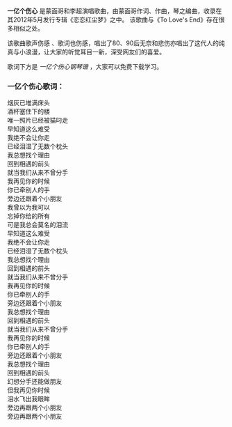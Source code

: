 

**一亿个伤心** 是蒙面哥和李超演唱歌曲，由蒙面哥作词、作曲，琴之编曲，收录在其2012年5月发行专辑《恋恋红尘梦》之中。 该歌曲与《To Love's
End》存在很多相似之处。

该歌曲歌声伤感 、歌词也伤感，唱出了80、90后无奈和悲伤亦唱出了这代人的纯真与小浪漫，让大家的听觉耳目一新，深受网友们的喜爱。

歌词下方是 _一亿个伤心钢琴谱_ ，大家可以免费下载学习。

### 一亿个伤心歌词：

烟灰已堆满床头  
酒杯塞住下的楼  
唯一照片已经被猫叼走  
早知道这么难受  
我绝不会让你走  
已经泪湿了无数个枕头  
我总想找个理由  
回到相遇的前头  
就当我们从来不曾分手  
我再见你的时候  
你已牵别人的手  
旁边还跟着个小朋友  
我曾以为我可以  
忘掉你给的所有  
可是我总会莫名的泪流  
早知道这么难受  
我绝不会让你走  
已经泪湿了无数个枕头  
我总想找个理由  
回到相遇的前头  
就当我们从来不曾分手  
我再见你的时候  
你已牵别人的手  
旁边还跟着个小朋友  
我总想找个理由  
回到相遇的前头  
就当我们从来不曾分手  
我再见你的时候  
你已牵别人的手  
旁边还跟着个小朋友  
我总想找个理由  
回到相遇的前头  
幻想分手还能做朋友  
但我再见你时候  
泪水飞出我眼眸  
旁边再跟两个小朋友  
旁边再跟两个小朋友  

